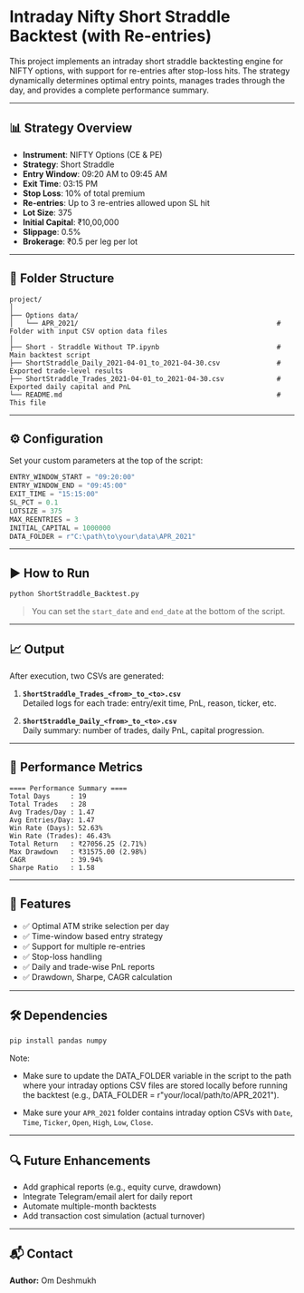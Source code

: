 
# Intraday Nifty Short Straddle Backtest (with Re-entries)

This project implements an intraday short straddle backtesting engine for NIFTY options, with support for re-entries after stop-loss hits. The strategy dynamically determines optimal entry points, manages trades through the day, and provides a complete performance summary.

---

## 📊 Strategy Overview

- **Instrument**: NIFTY Options (CE & PE)
- **Strategy**: Short Straddle
- **Entry Window**: 09:20 AM to 09:45 AM
- **Exit Time**: 03:15 PM
- **Stop Loss**: 10% of total premium
- **Re-entries**: Up to 3 re-entries allowed upon SL hit
- **Lot Size**: 375
- **Initial Capital**: ₹10,00,000
- **Slippage**: 0.5%
- **Brokerage**: ₹0.5 per leg per lot

---

## 📁 Folder Structure

```
project/
│
├── Options data/
│   └── APR_2021/                                                 # Folder with input CSV option data files
│
├── Short - Straddle Without TP.ipynb                             # Main backtest script
├── ShortStraddle_Daily_2021-04-01_to_2021-04-30.csv              # Exported trade-level results
├── ShortStraddle_Trades_2021-04-01_to_2021-04-30.csv             # Exported daily capital and PnL
└── README.md                                                     # This file
```

---

## ⚙️ Configuration

Set your custom parameters at the top of the script:

```python
ENTRY_WINDOW_START = "09:20:00"
ENTRY_WINDOW_END = "09:45:00"
EXIT_TIME = "15:15:00"
SL_PCT = 0.1
LOTSIZE = 375
MAX_REENTRIES = 3
INITIAL_CAPITAL = 1000000
DATA_FOLDER = r"C:\path\to\your\data\APR_2021"
```

---

## ▶️ How to Run

```bash
python ShortStraddle_Backtest.py
```

> You can set the `start_date` and `end_date` at the bottom of the script.

---

## 📈 Output

After execution, two CSVs are generated:

1. **`ShortStraddle_Trades_<from>_to_<to>.csv`**  
   Detailed logs for each trade: entry/exit time, PnL, reason, ticker, etc.

2. **`ShortStraddle_Daily_<from>_to_<to>.csv`**  
   Daily summary: number of trades, daily PnL, capital progression.

---

## 🧮 Performance Metrics

```
==== Performance Summary ====
Total Days     : 19
Total Trades   : 28
Avg Trades/Day : 1.47
Avg Entries/Day: 1.47
Win Rate (Days): 52.63%
Win Rate (Trades): 46.43%
Total Return   : ₹27056.25 (2.71%)
Max Drawdown   : ₹31575.00 (2.98%)
CAGR           : 39.94%
Sharpe Ratio   : 1.58
```

---

## 📌 Features

- ✅ Optimal ATM strike selection per day
- ✅ Time-window based entry strategy
- ✅ Support for multiple re-entries
- ✅ Stop-loss handling
- ✅ Daily and trade-wise PnL reports
- ✅ Drawdown, Sharpe, CAGR calculation

---

## 🛠 Dependencies

```bash
pip install pandas numpy
```
Note: 

- Make sure to update the DATA_FOLDER variable in the script to the path where your intraday options CSV files are stored locally before running the backtest     (e.g., DATA_FOLDER = r"your/local/path/to/APR_2021").

- Make sure your `APR_2021` folder contains intraday option CSVs with `Date`, `Time`, `Ticker`, `Open`, `High`, `Low`, `Close`.

---

## 🔍 Future Enhancements

- Add graphical reports (e.g., equity curve, drawdown)
- Integrate Telegram/email alert for daily report
- Automate multiple-month backtests
- Add transaction cost simulation (actual turnover)

---

## 📬 Contact

**Author:** Om Deshmukh
